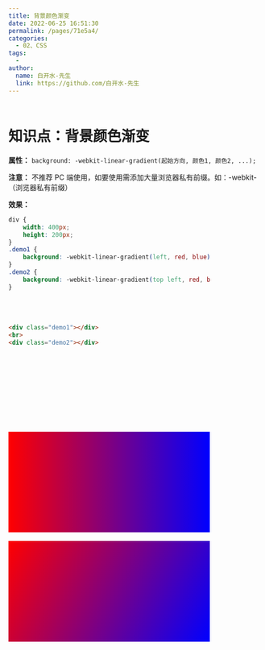 ```yaml
---
title: 背景颜色渐变
date: 2022-06-25 16:51:30
permalink: /pages/71e5a4/
categories:
  - 02、CSS
tags:
  - 
author: 
  name: 白开水-先生
  link: https://github.com/白开水-先生
---
```

# 知识点：背景颜色渐变

**属性：** `background: -webkit-linear-gradient(起始方向, 颜色1, 颜色2, ...);`

**注意：** 不推荐 PC 端使用，如要使用需添加大量浏览器私有前缀。如：-webkit-（浏览器私有前缀）

**效果：**
```css
div {
    width: 400px;
    height: 200px;
}
.demo1 {
    background: -webkit-linear-gradient(left, red, blue);
}
.demo2 {
    background: -webkit-linear-gradient(top left, red, blue);
}
```
```html
<div class="demo1"></div>
<br>
<div class="demo2"></div>
```

<!DOCTYPE html>
<html lang="zh-CN">
<head>
    <meta charset="UTF-8">
    <meta name="viewport" content="width=device-width initial-scale=1 maximum-scale=1 minimum-scale=1 user-scalable=no">
    <title>Document</title>
    <style>
        div {
            width: 400px;
            height: 200px;
        }
        .demo1 {
            background: -webkit-linear-gradient(left, red, blue);
        }
        .demo2 {
            background: -webkit-linear-gradient(top left, red, blue);
        }
    </style>
</head>
<body>
    <div class="demo1"></div>
    <br>
    <div class="demo2"></div>
</body>
</html>